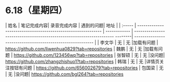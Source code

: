
# 6.18（星期四）

| 姓名   | 笔记完成内容| 录音完成内容 | 遇到的问题| 地址                                                 |
| :----- | ------------------------------------------------------------ | ------------ | -------------------------------------------------------------------- --------| ---------------------------------------------------------- |
| 李文华  | 无        |       无     |加载有问题  | https://github.com/liwenhua0829?tab=repositories
| 魏鹏    | 无        |       无     |加载有问题   |   https://github.com/123456wp?tab=repositories
| 张智硕  | 无        |       无     |没问题| https://github.com/zhangzhishuo1?tab=repositories
| 韩瑞    | 无        |       无     |详情页关注按钮有问题   | https://github.com/656002679?tab=repositories
| 包国梁  | 无        |       无     |没问题|       https://github.com/bgl264?tab=repositories
